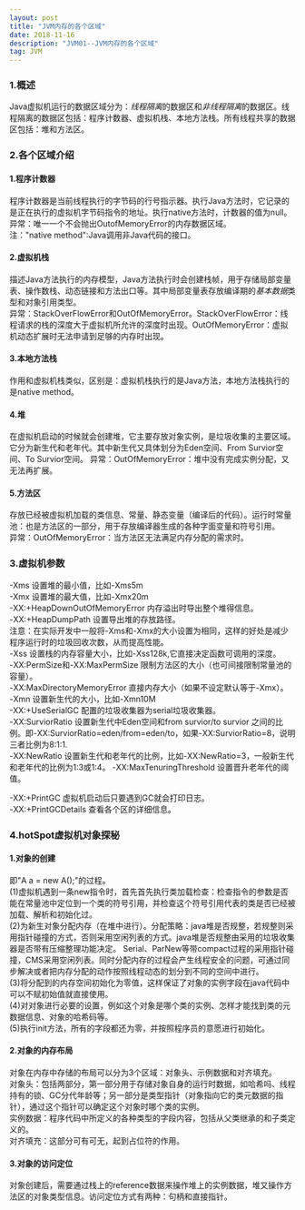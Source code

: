 ```yaml
---
layout: post
title: "JVM内存的各个区域"
date: 2018-11-16
description: "JVM01--JVM内存的各个区域"
tag: JVM
---
```

### 1.概述
Java虚拟机运行的数据区域分为：*线程隔离*的数据区和*非线程隔离*的数据区。线程隔离的数据区包括：程序计数器、虚拟机栈、本地方法栈。所有线程共享的数据区包括：堆和方法区。
### 2.各个区域介绍
#### 1.程序计数器
程序计数器是当前线程执行的字节码的行号指示器。执行Java方法时，它记录的是正在执行的虚拟机字节码指令的地址。执行native方法时，计数器的值为null。  
异常：唯一一个不会抛出OutofMemoryError的内存数据区域。  
注："native method":Java调用非Java代码的接口。
#### 2.虚拟机栈
描述Java方法执行的内存模型，Java方法执行时会创建栈帧，用于存储局部变量表、操作数栈、动态链接和方法出口等。其中局部变量表存放编译期的*基本数据*类型和对象引用类型。  
异常：StackOverFlowError和OutOfMemoryError。StackOverFlowError：线程请求的栈的深度大于虚拟机所允许的深度时出现。OutOfMemoryError：虚拟机动态扩展时无法申请到足够的内存时出现。
#### 3.本地方法栈
作用和虚拟机栈类似，区别是：虚拟机栈执行的是Java方法，本地方法栈执行的是native method。
#### 4.堆
在虚拟机启动的时候就会创建堆，它主要存放对象实例，是垃圾收集的主要区域。它分为新生代和老年代。其中新生代又具体划分为Eden空间、From Survior空间、To Survior空间。
异常：OutOfMemoryError：堆中没有完成实例分配，又无法再扩展。
#### 5.方法区
存放已经被虚拟机加载的类信息、常量、静态变量（编译后的代码）。运行时常量池：也是方法区的一部分，用于存放编译器生成的各种字面变量和符号引用。  
异常：</b>OutOfMemoryError：当方法区无法满足内存分配的需求时。
### 3.虚拟机参数
-Xms 设置堆的最小值，比如-Xms5m  
-Xmx 设置堆的最大值，比如-Xmx20m  
-XX:+HeapDownOutOfMemoryError 内存溢出时导出整个堆得信息。     
-XX:+HeapDumpPath 设置导出堆的存放路径。  
注意：在实际开发中一般将-Xms和-Xmx的大小设置为相同，这样的好处是减少程序运行时的垃圾回收次数，从而提高性能。  
-Xss 设置栈的内存容量大小，比如-Xss128k,它直接决定函数可调用的深度。  
-XX:PermSize和-XX:MaxPermSize 限制方法区的大小（也可间接限制常量池的容量）。  
-XX:MaxDirectoryMemoryError 直接内存大小（如果不设定默认等于-Xmx）。   
-Xmn 设置新生代的大小，比如-Xmn10M  
-XX:+UseSerialGC 配置的垃圾收集器为serial垃圾收集器。  
-XX:SurviorRatio 设置新生代中Eden空间和from survior/to survior 之间的比例。即-XX:SurviorRatio=eden/from=eden/to，如果-XX:SurviorRatio=8，说明三者比例为8:1:1.  
-XX:NewRatio 设置新生代和老年代的比例，比如-XX:NewRatio=3，一般新生代和老年代的比例为1:3或1:4。
-XX:MaxTenuringThreshold 设置晋升老年代的阈值。

-XX:+PrintGC  虚拟机启动后只要遇到GC就会打印日志。  
-XX:+PrintGCDetails 查看各个区的详细信息。  
### 4.hotSpot虚拟机对象探秘
#### 1.对象的创建
即"A a = new A();"的过程。  
(1)虚拟机遇到一条new指令时，首先首先执行类加载检查：检查指令的参数是否能在常量池中定位到一个类的符号引用，并检查这个符号引用代表的类是否已经被加载、解析和初始化过。  
(2)为新生对象分配内存（在堆中进行）。分配策略：java堆是否规整，若规整则采用指针碰撞的方式，否则采用空闲列表的方式。java堆是否规整由采用的垃圾收集器是否带有压缩整理功能决定。
Serial、ParNew等带compact过程的采用指针碰撞，CMS采用空闲列表。同时分配内存的过程会产生线程安全的问题，可通过同步解决或者把内存分配的动作按照线程动态的划分到不同的空间中进行。  
(3)将分配到的内存空间初始化为零值，这样保证了对象的实例字段在java代码中可以不赋初始值就直接使用。  
(4)对对象进行必要的设置，例如这个对象是哪个类的实例、怎样才能找到类的元数据信息、对象的哈希码等。  
(5)执行init方法，所有的字段都还为零，并按照程序员的意愿进行初始化。
#### 2.对象的内存布局
对象在内存中存储的布局可以分为3个区域：对象头、示例数据和对齐填充。  
对象头：包括两部分，第一部分用于存储对象自身的运行时数据，如哈希吗、线程持有的锁、GC分代年龄等；另一部分是类型指针（对象指向它的类元数据的指针），通过这个指针可以确定这个对象时哪个类的实例。  
实例数据：程序代码中所定义的各种类型的字段内容，包括从父类继承的和子类定义的。  
对齐填充：这部分可有可无，起到占位符的作用。
#### 3.对象的访问定位
对象创建后，需要通过栈上的reference数据来操作堆上的实例数据，堆又操作方法区的对象类型信息。访问定位方式有两种：句柄和直接指针。
